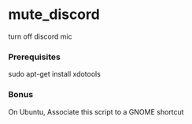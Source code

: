 # mute_discord
turn off discord mic

### Prerequisites

sudo apt-get install xdotools

### Bonus

On Ubuntu, Associate this script to a GNOME shortcut
